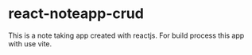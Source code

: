 # react-noteapp-crud

This is a note taking app created with reactjs.
For build process this app with use vite.
